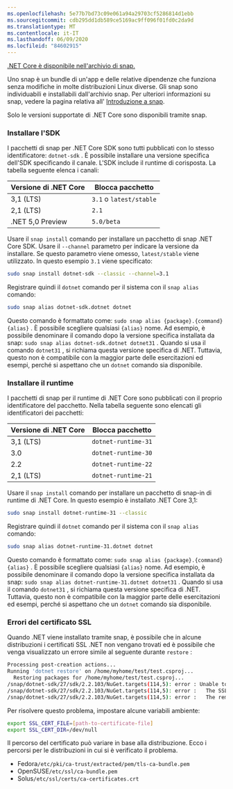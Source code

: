 ```yaml
---
ms.openlocfilehash: 5e77b7bd73c09e061a94a29703cf5286814d1ebb
ms.sourcegitcommit: cdb295dd1db589ce5169ac9ff096f01fd0c2da9d
ms.translationtype: MT
ms.contentlocale: it-IT
ms.lasthandoff: 06/09/2020
ms.locfileid: "84602915"
---
```


[.NET Core è disponibile nell'archivio di snap.](https://snapcraft.io/dotnet-sdk)

Uno snap è un bundle di un'app e delle relative dipendenze che funziona senza modifiche in molte distribuzioni Linux diverse. Gli snap sono individuabili e installabili dall'archivio snap. Per ulteriori informazioni su snap, vedere la pagina relativa all' [Introduzione a snap](https://snapcraft.io/docs/getting-started).

Solo le versioni supportate di .NET Core sono disponibili tramite snap.

### <a name="install-the-sdk"></a>Installare l'SDK

I pacchetti di snap per .NET Core SDK sono tutti pubblicati con lo stesso identificatore: `dotnet-sdk` . È possibile installare una versione specifica dell'SDK specificando il canale. L'SDK include il runtime di corisposta. La tabella seguente elenca i canali:

| Versione di .NET Core | Blocca pacchetto             |
|-------------------|--------------------------|
| 3,1 (LTS)         | `3.1` o `latest/stable` |
| 2,1 (LTS)         | `2.1`                    |
| .NET 5,0 Preview  | `5.0/beta`               |

Usare il `snap install` comando per installare un pacchetto di snap .NET Core SDK. Usare il `--channel` parametro per indicare la versione da installare. Se questo parametro viene omesso, `latest/stable` viene utilizzato. In questo esempio `3.1` viene specificato:

```bash
sudo snap install dotnet-sdk --classic --channel=3.1
```

Registrare quindi il `dotnet` comando per il sistema con il `snap alias` comando:

```bash
sudo snap alias dotnet-sdk.dotnet dotnet
```

Questo comando è formattato come: `sudo snap alias {package}.{command} {alias}` . È possibile scegliere qualsiasi `{alias}` nome. Ad esempio, è possibile denominare il comando dopo la versione specifica installata da snap: `sudo snap alias dotnet-sdk.dotnet dotnet31` . Quando si usa il comando `dotnet31` , si richiama questa versione specifica di .NET. Tuttavia, questo non è compatibile con la maggior parte delle esercitazioni ed esempi, perché si aspettano che un `dotnet` comando sia disponibile.

### <a name="install-the-runtime"></a>Installare il runtime

I pacchetti di snap per il runtime di .NET Core sono pubblicati con il proprio identificatore del pacchetto. Nella tabella seguente sono elencati gli identificatori dei pacchetti:

| Versione di .NET Core | Blocca pacchetto        |
|-------------------|---------------------|
| 3,1 (LTS)         | `dotnet-runtime-31` |
| 3.0               | `dotnet-runtime-30` |
| 2.2               | `dotnet-runtime-22` |
| 2,1 (LTS)         | `dotnet-runtime-21` |

Usare il `snap install` comando per installare un pacchetto di snap-in di runtime di .NET Core. In questo esempio è installato .NET Core 3,1:

```bash
sudo snap install dotnet-runtime-31 --classic
```

Registrare quindi il `dotnet` comando per il sistema con il `snap alias` comando:

```bash
sudo snap alias dotnet-runtime-31.dotnet dotnet
```

Questo comando è formattato come: `sudo snap alias {package}.{command} {alias}` . È possibile scegliere qualsiasi `{alias}` nome. Ad esempio, è possibile denominare il comando dopo la versione specifica installata da snap: `sudo snap alias dotnet-runtime-31.dotnet dotnet31` . Quando si usa il comando `dotnet31` , si richiama questa versione specifica di .NET. Tuttavia, questo non è compatibile con la maggior parte delle esercitazioni ed esempi, perché si aspettano che un `dotnet` comando sia disponibile.

### <a name="ssl-certificate-errors"></a>Errori del certificato SSL

Quando .NET viene installato tramite snap, è possibile che in alcune distribuzioni i certificati SSL .NET non vengano trovati ed è possibile che venga visualizzato un errore simile al seguente durante `restore` :

```bash
Processing post-creation actions...
Running 'dotnet restore' on /home/myhome/test/test.csproj...
  Restoring packages for /home/myhome/test/test.csproj...
/snap/dotnet-sdk/27/sdk/2.2.103/NuGet.targets(114,5): error : Unable to load the service index for source https://api.nuget.org/v3/index.json. [/home/myhome/test/test.csproj]
/snap/dotnet-sdk/27/sdk/2.2.103/NuGet.targets(114,5): error :   The SSL connection could not be established, see inner exception. [/home/myhome/test/test.csproj]
/snap/dotnet-sdk/27/sdk/2.2.103/NuGet.targets(114,5): error :   The remote certificate is invalid according to the validation procedure. [/home/myhome/test/test.csproj]
```

Per risolvere questo problema, impostare alcune variabili ambiente:

```bash
export SSL_CERT_FILE=[path-to-certificate-file]
export SSL_CERT_DIR=/dev/null
```

Il percorso del certificato può variare in base alla distribuzione. Ecco i percorsi per le distribuzioni in cui si è verificato il problema.

* Fedora`/etc/pki/ca-trust/extracted/pem/tls-ca-bundle.pem`
* OpenSUSE`/etc/ssl/ca-bundle.pem`
* Solus`/etc/ssl/certs/ca-certificates.crt`
